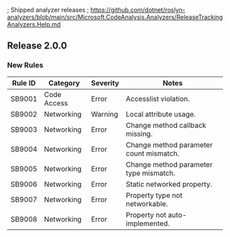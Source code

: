 ﻿; Shipped analyzer releases
; https://github.com/dotnet/roslyn-analyzers/blob/main/src/Microsoft.CodeAnalysis.Analyzers/ReleaseTrackingAnalyzers.Help.md

## Release 2.0.0

### New Rules

Rule ID | Category | Severity | Notes
--------|----------|----------|-------
SB9001 | Code Access | Error | Accesslist violation.
SB9002 | Networking | Warning | Local attribute usage.
SB9003 | Networking  | Error | Change method callback missing.
SB9004 | Networking | Error | Change method parameter count mismatch.
SB9005 | Networking | Error | Change method parameter type mismatch.
SB9006 | Networking | Error | Static networked property.
SB9007 | Networking | Error | Property type not networkable.
SB9008 | Networking | Error | Property not auto-implemented.